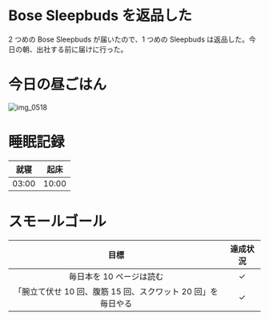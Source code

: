 # Bose Sleepbuds を返品した
2 つめの Bose Sleepbuds が届いたので、1 つめの Sleepbuds は返品した。今日の朝、出社する前に届けに行った。

# 今日の昼ごはん
![img_0518](https://noraworld.github.io/box-bulbasaur/2018/12/img_0518.jpg)

# 睡眠記録
| 就寝 | 起床 |
|:---:|:---:|
| 03:00 | 10:00 |

# スモールゴール
| 目標 | 達成状況 |
|:---:|:---:|
| 毎日本を 10 ページは読む | ✓ |
| 「腕立て伏せ 10 回、腹筋 15 回、スクワット 20 回」を毎日やる | ✓ |
